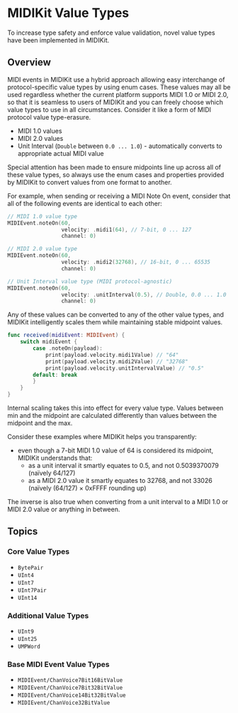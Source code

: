 # MIDIKit Value Types

To increase type safety and enforce value validation, novel value types have been implemented in MIDIKit.

## Overview

MIDI events in MIDIKit use a hybrid approach allowing easy interchange of protocol-specific value types by using enum cases. These values may all be used regardless whether the current platform supports MIDI 1.0 or MIDI 2.0, so that it is seamless to users of MIDIKit and you can freely choose which value types to use in all circumstances. Consider it like a form of MIDI protocol value type-erasure.

- MIDI 1.0 values
- MIDI 2.0 values
- Unit Interval (`Double` between `0.0 ... 1.0`)  - automatically converts to appropriate actual MIDI value

Special attention has been made to ensure midpoints line up across all of these value types, so always use the enum cases and properties provided by MIDIKit to convert values from one format to another.

For example, when sending or receiving a MIDI Note On event, consider that all of the following events are identical to each other:

```swift
// MIDI 1.0 value type
MIDIEvent.noteOn(60,
                 velocity: .midi1(64), // 7-bit, 0 ... 127
                 channel: 0)

// MIDI 2.0 value type
MIDIEvent.noteOn(60,
                 velocity: .midi2(32768), // 16-bit, 0 ... 65535
                 channel: 0)

// Unit Interval value type (MIDI protocol-agnostic)
MIDIEvent.noteOn(60,
                 velocity: .unitInterval(0.5), // Double, 0.0 ... 1.0
                 channel: 0)
```

Any of these values can be converted to any of the other value types, and MIDIKit intelligently scales them while maintaining stable midpoint values.

```swift
func received(midiEvent: MIDIEvent) {
    switch midiEvent {
        case .noteOn(payload):
            print(payload.velocity.midi1Value) // "64"
            print(payload.velocity.midi2Value) // "32768"
            print(payload.velocity.unitIntervalValue) // "0.5"
        default: break
        }
    }
}
```

Internal scaling takes this into effect for every value type. Values between min and the midpoint are calculated differently than values between the midpoint and the max.

Consider these examples where MIDIKit helps you transparently:

- even though a 7-bit MIDI 1.0 value of 64 is considered its midpoint, MIDIKit understands that:
  - as a unit interval it smartly equates to 0.5, and not 0.5039370079 (naïvely 64/127)
  - as a MIDI 2.0 value it smartly equates to 32768, and not 33026 (naïvely (64/127) × 0xFFFF rounding up)

The inverse is also true when converting from a unit interval to a MIDI 1.0 or MIDI 2.0 value or anything in between.

## Topics

### Core Value Types

- ``BytePair``
- ``UInt4``
- ``UInt7``
- ``UInt7Pair``
- ``UInt14``

### Additional Value Types

- ``UInt9``
- ``UInt25``
- ``UMPWord``

### Base MIDI Event Value Types

- ``MIDIEvent/ChanVoice7Bit16BitValue``
- ``MIDIEvent/ChanVoice7Bit32BitValue``
- ``MIDIEvent/ChanVoice14Bit32BitValue``
- ``MIDIEvent/ChanVoice32BitValue``
